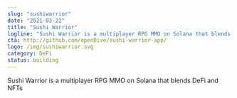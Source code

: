 ```yaml
---
slug: "sushiwarrior"
date: "2021-03-22"
title: "Sushi Warrior"
logline: "Sushi Warrior is a multiplayer RPG MMO on Solana that blends DeFi and NFTs."
cta: http://github.com/openDive/sushi-warrior-app/
logo: /img/sushiwarrior.svg
category: DeFi
status: building
---
```


Sushi Warrior is a multiplayer RPG MMO on Solana that blends DeFi and NFTs

